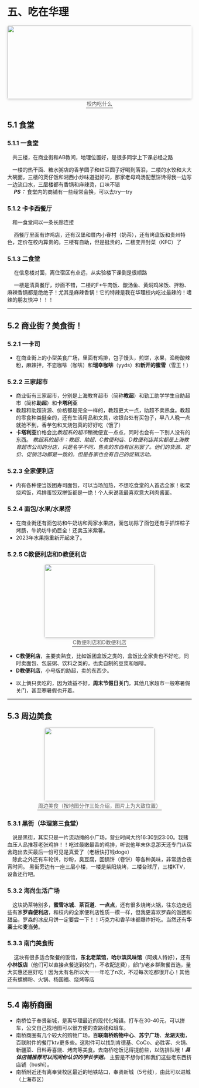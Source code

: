 # 五、吃在华理
<center>
    <img style="border-radius: 0.3125em;
    box-shadow: 0 2px 4px 0 rgba(34,36,38,.12),0 2px 10px 0 rgba(34,36,38,.08);" 
    width = "800" height = "200"
    src="https://s21.ax1x.com/2024/08/11/pASLlZ9.png" width = "100%" alt=""/>
    <br>
    <div style="color:orange; border-bottom: 1px solid #595959;
    display: inline-block;
    color: #595959;
    padding: 2px;">
      校内吃什么
  	</div>
</center>
<p style="line-height: 0.5;">  </p> 

## 5.1 食堂
### 5.1.1 一食堂  
&emsp;共三楼，在商业街和AB教间，地理位置好，是很多同学上下课必经之路  

&emsp;一楼的热干面、糖水粥店的香芋圆子和红豆圆子好喝到落泪，二楼的水饺和大大大碗面，三楼的煲仔饭和湘西小炒味道挺好的，那家老母鸡汤配葱饼馋得我一边写一边流口水，三层楼都有香锅和麻辣烫，口味不错  
&emsp;   ***PS：*** 食堂内的商铺有一些经常会换，可以去try一try    

### 5.1.2 卡卡西餐厅   
&emsp;和一食堂间以一条长廊连接   

&emsp;  西餐厅里面有炸鸡店，还有汉堡和厝内小眷村（奶茶），还有烤盘饭和贵州特色，定价在校内算贵的。三楼有自助，但是挺贵的，二楼变开封菜（KFC）了    

### 5.1.3 二食堂    
&emsp; 在信息楼对面，离住宿区有点远，从实验楼下课倒是很顺路   

&emsp; 一楼是清真餐厅，炒面不错，二楼的F+牛肉饭、酸汤鱼、黄焖鸡米饭、拌粉、麻辣香锅都是绝绝子！尤其是麻辣香锅！它的特辣是我在华理校内吃过最辣的！嗜辣的朋友快冲！！！     

***

## 5.2 商业街？美食街！
### 5.2.1 一卡司
* 在商业街上的小型美食广场，里面有鸡排，包子馒头，煎饼，水果，渔粉酸辣粉，麻辣拌，不恋咖啡（咖啡）和**瑞幸咖啡**（yyds）和**新开的蜜雪**（雪王！）

### 5.2.2 三家超市
* 商业街有三家超市，分别是上海教育超市（简称**教超**）和勤工助学学生自助超市（简称**助超**）和**卡塔利亚**
* 教超和助超货源、价格都是完全一样的，教超更大一点，助超不卖熟食。教超的零食种类挺全的，还有生活用品和文具，收银台处有买包子，早八人晚一点就抢不到，香芋包和叉烧包真的好好吃（饿了）
* **卡塔利亚**价格会比*教超系的超市*稍微便宜一点点，同时也会有一下别人没有的东西。
*教超系的超市：教超、助超、C教便利店、D教便利店其实都是上海教育超市公司的分店，只是名字不同，售卖的东西有区别罢了。他们的货源、定价、促销活动都是一致的。但是各家也会有自己的促销活动。*

### 5.2.3 全家便利店
* 内有各种便当饭团寿司面包，可以当场加热，不想吃食堂的人首选全家！板栗烧鸡饭，鸡排蛋饺双拼饭都是一绝！个人来说我最喜欢意大利肉酱面。

### 5.2.4 面包/水果/水果捞
* 在商业街还有面包坊和牛奶坊和两家水果店，面包坊除了面包还有手抓饼粽子烤肠，牛奶坊牛奶巨全！还卖玉米紫薯。
* 2023年水果捞重新开起来了。

### 5.2.5 C教便利店和D教便利店
<center>
    <img style="border-radius: 0.3125em;
    box-shadow: 0 2px 4px 0 rgba(34,36,38,.12),0 2px 10px 0 rgba(34,36,38,.08);" 
    width = "300" height = "200"
    src="https://s21.ax1x.com/2024/08/11/pASLcz8.png" width = "100%" alt=""/>
    <br>
    <div style="color:orange; border-bottom: 1px solid #595959;
    display: inline-block;
    color: #595959;
    padding: 2px;">
      C教便利店和D教便利店
  	</div>
</center>
<p style="line-height: 0.5;">  </p> 

* **C教便利店**，主要卖熟食，比如饭团盒饭之类的，盒饭比全家贵也不好吃，同时卖面包、包装粥、饮料之类的，也卖自制的豆浆和咖啡。
* **D教便利店**，小号版的助超，卖的东西少。   
<p style="line-height: 0.5;">  </p> 

* 以上俩只卖吃的，因为效益不好，**周末节假日关门**，其他几家超市一般寒暑假关门，甚至寒暑假也开着。

***

## 5.3 周边美食
<center>
    <img style="border-radius: 0.3125em;
    box-shadow: 0 2px 4px 0 rgba(34,36,38,.12),0 2px 10px 0 rgba(34,36,38,.08);" 
    width = "300" height = "200"
    src="https://s21.ax1x.com/2024/08/11/pASOQl8.png" width = "100%" alt=""/>
    <br>
    <div style="color:orange; border-bottom: 1px solid #595959;
    display: inline-block;
    color: #595959;
    padding: 2px;">
      周边美食（按地图分作三处介绍，图片上为大致位置）
  	</div>
</center>
<p style="line-height: 0.5;">  </p> 

### 5.3.1 黑街（华理第三食堂）  
&emsp;说是黑街，其实只是一片流动摊的小广场，营业时间大约16:30到23:00。我赌血压人品推荐老张鸡排！！吃过最嫩最香的鸡排，听说他年末休息那天还专门从宿舍跑出去买最后一份可见是真爱了（老板快打钱doge）  
&emsp;除此之外还有车轮饼，炒粉，臭豆腐，回锅饼（卷饼）等各种美味，非常适合夜宵时间。
黑街旁边有一座三层小楼，一楼是紫阳烧烤，二楼台球厅，三楼KTV，设备还行吧。   
 
### 5.3.2 海尚生活广场     
&emsp;这块奶茶特别多，**蜜雪冰城**、**茶百道**、**一点点**，还有很多烧烤火锅，往东边走远些有家**罗森便利店**，和校内的全家便利店性质一模一样，但我更喜欢罗森的饭团和甜品，罗森的冰皮月饼一定要尝一下！！巧克力和香芋味都爆炸好吃。当然还有**华莱士**和**麦当劳**。   

### 5.3.3 南门美食街        
&emsp; 这块有很多适合聚餐的饭馆，**东北老菜馆**，**哈尔滨风味馆**（阿姨人特好），还有**小林饭店**（他们可以直接点餐送到校门，不收配送费），部门/老乡群聚餐首选，量大实惠还巨好吃！因为太有名所以大一一年吃了n次，不过每次吃都很开心！其他还有螺蛳粉、火锅、杨国福、烧烤等店     

***

## 5.4 南桥商圈
* 南桥位于奉贤新城，是离华理最近的现代化城镇。打车在30-40元，可以拼车，公交自己找地图可以很方便的查路线和班车。
* 南桥商圈有几个较大的购物广场，**百联南桥购物中心**、**苏宁广场**、**龙湖天街**，百联附件的餐厅ktv更多些。这附件可以找到肯德基、CoCo、必胜客、火锅、新疆菜、日料寿喜烧、烤肉等美食。去南桥吃饭记得提前些，以防排队哦！***具体店铺推荐可以问问你认识的学长学姐。***  主要是不想你们和我们这些老东西挤店铺（bushi）。
* 南桥附近还有离奉贤校区最近的地铁站口，奉贤新城（5号线），由此可以进城（上海市区）
